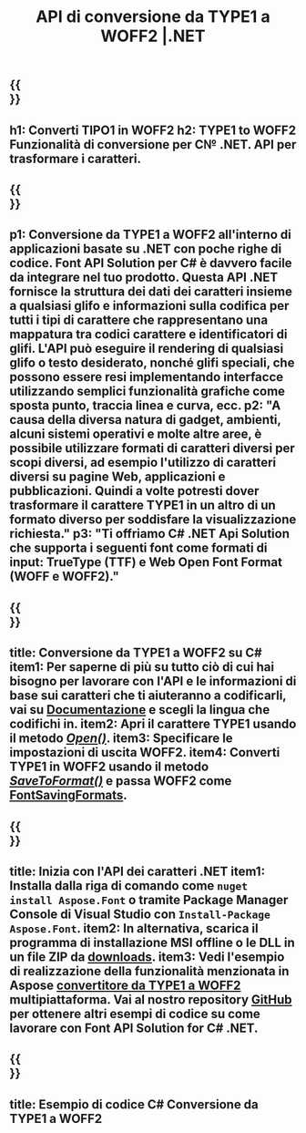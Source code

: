 ﻿---
translation: true
template: /_templates/conversion-child-net.md
title: API di conversione da TYPE1 a WOFF2 |.NET
description: Converti TYPE1 in WOFF2 utilizzando .NET API su Windows. Integra questa funzionalità nativa di conversione dei caratteri da TYPE1 a WOFF2 nella tua soluzione.
keywords: da tipo1 a woff2 api, soluzione tpe12woff2, da tipo1 a woff2 net
url: /net/conversion/type1-to-woff2/
family: font
platformtag: net
feature: conversion
otherformats: TTF WOFF
---

{{<section banner>}}
---
h1: Converti TIPO1 in WOFF2
h2: TYPE1 to WOFF2 Funzionalità di conversione per C№ .NET. API per trasformare i caratteri.
---

{{<section overview>}}
---
p1: Conversione da TYPE1 a WOFF2 all'interno di applicazioni basate su .NET con poche righe di codice. Font API Solution per С# è davvero facile da integrare nel tuo prodotto. Questa API .NET fornisce la struttura dei dati dei caratteri insieme a qualsiasi glifo e informazioni sulla codifica per tutti i tipi di carattere che rappresentano una mappatura tra codici carattere e identificatori di glifi. L'API può eseguire il rendering di qualsiasi glifo o testo desiderato, nonché glifi speciali, che possono essere resi implementando interfacce utilizzando semplici funzionalità grafiche come sposta punto, traccia linea e curva, ecc.
p2: "A causa della diversa natura di gadget, ambienti, alcuni sistemi operativi e molte altre aree, è possibile utilizzare formati di caratteri diversi per scopi diversi, ad esempio l'utilizzo di caratteri diversi su pagine Web, applicazioni e pubblicazioni. Quindi a volte potresti dover trasformare il carattere TYPE1 in un altro di un formato diverso per soddisfare la visualizzazione richiesta."
p3: "Ti offriamo С# .NET Api Solution che supporta i seguenti font come formati di input: TrueType (TTF) e Web Open Font Format (WOFF e WOFF2)."
---

{{<section feature1>}}
---
title: Conversione da TYPE1 a WOFF2 su C#
item1: Per saperne di più su tutto ciò di cui hai bisogno per lavorare con l'API e le informazioni di base sui caratteri che ti aiuteranno a codificarli, vai su [Documentazione](https://docs.aspose.com/font/) e scegli la lingua che codifichi in.
item2: Apri il carattere TYPE1 usando il metodo [*Open()*](https://reference.aspose.com/font/net/aspose.font/font/methods/open/index).
item3: Specificare le impostazioni di uscita WOFF2.
item4: Converti TYPE1 in WOFF2 usando il metodo [*SaveToFormat()*](https://reference.aspose.com/font/net/aspose.font/font/methods/savetoformat) e passa WOFF2 come [FontSavingFormats](https://reference.aspose.com/font/net/aspose.font/fontsavingformats).
---

{{<section feature2>}}
---
title: Inizia con l'API dei caratteri .NET
item1: Installa dalla riga di comando come ```nuget install Aspose.Font``` o tramite Package Manager Console di Visual Studio con ```Install-Package Aspose.Font```.
item2: In alternativa, scarica il programma di installazione MSI offline o le DLL in un file ZIP da [downloads](https://downloads.aspose.com/font/net).
item3: Vedi l'esempio di realizzazione della funzionalità menzionata in Aspose [convertitore da TYPE1 a WOFF2](https://products.aspose.app/font/conversion/type1-to-woff2) multipiattaforma. Vai al nostro repository [GitHub](https://github.com/aspose-font/Aspose.Font-Documentation/tree/master/net-examples) per ottenere altri esempi di codice su come lavorare con Font API Solution for C# .NET.
---

{{<section codeexample>}}
---
title: Esempio di codice C# Conversione da TYPE1 a WOFF2
---